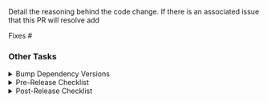 Detail the reasoning behind the code change.  If there is an associated issue that this PR will resolve add

Fixes #<IssueNumber>

### Other Tasks 

<details>
  <summary>Bump Dependency Versions</summary>

### Files that need updates
    
Confirm the following files have been either updated or there has been a determination that no update is needed.

- [ ] `README.md`
- [ ] `setup.py`
- [ ] `tox.ini`
- [ ] `.github/workflows/main.yml` and associated `requirements.txt` and conda `environemt.yml` files
- [ ] `pyproject.toml`
- [ ] `binder/requirements.txt`

</details>

<details>
    <summary>Pre-Release Checklist</summary>

### Pre Release Checklist

- [ ] Update version info in `__init__.py`
- [ ] Update `CHANGELOG` primarily using contents from automated changelog generation in GitHub release page
- [ ] Have git tag in the format of pyqtgraph-<version>

</details>


<details>
  <summary>Post-Release Checklist</summary>

### Steps To Complete

- [ ] Append `.dev0` to `__version__` in `__init__.py`
- [ ] Announce on mail list
- [ ] Announce on Twitter

</details>
